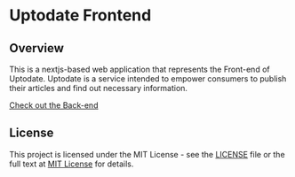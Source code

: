 # Uptodate Frontend

## Overview

This is a nextjs-based web application that represents the Front-end of Uptodate. 
Uptodate is a service intended to empower consumers to publish their articles and find out necessary information.

[Check out the Back-end](https://github.com/Artem340dev/Uptodate)

## License

This project is licensed under the MIT License - see the [LICENSE](LICENSE) file or the full text at [MIT License](https://opensource.org/licenses/MIT) for details.